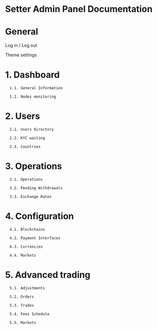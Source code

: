 # Setter Admin Panel Documentation

# General

Log in / Log out

Theme settings

# 1. Dashboard

      1.1. General Information
      
      1.2. Nodes monitoring
      
# 2. Users

      2.1. Users Directory
      
      2.2. KYC waiting
      
      2.3. Countries

# 3. Operations

      3.1. Operations 
      
      3.2. Pending Withdrawals
      
      3.3. Exchange Rates

# 4. Configuration

      4.1. Blockchains
      
      4.2. Payment Interfaces
      
      4.3. Currencies
      
      4.4. Markets

# 5. Advanced trading

      5.1. Adjustments
      
      5.2. Orders
      
      5.3. Trades
      
      5.4. Fees Schedule
      
      5.5. Markets
      
